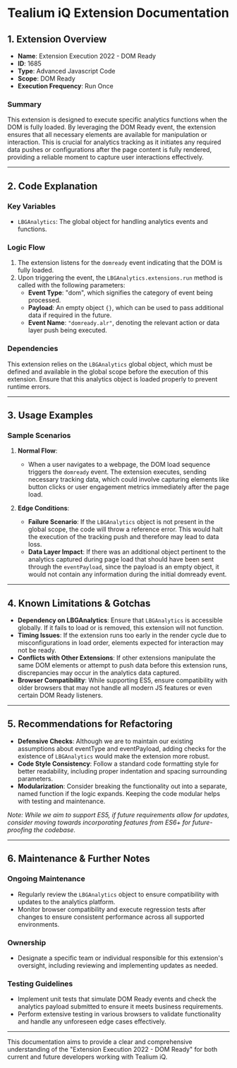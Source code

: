 # Tealium iQ Extension Documentation

## 1. Extension Overview

- **Name**: Extension Execution 2022 - DOM Ready
- **ID**: 1685
- **Type**: Advanced Javascript Code
- **Scope**: DOM Ready
- **Execution Frequency**: Run Once

### Summary
This extension is designed to execute specific analytics functions when the DOM is fully loaded. By leveraging the DOM Ready event, the extension ensures that all necessary elements are available for manipulation or interaction. This is crucial for analytics tracking as it initiates any required data pushes or configurations after the page content is fully rendered, providing a reliable moment to capture user interactions effectively.

---

## 2. Code Explanation

### Key Variables
- `LBGAnalytics`: The global object for handling analytics events and functions.

### Logic Flow
1. The extension listens for the `domready` event indicating that the DOM is fully loaded.
2. Upon triggering the event, the `LBGAnalytics.extensions.run` method is called with the following parameters:
   - **Event Type**: "dom", which signifies the category of event being processed.
   - **Payload**: An empty object `{}`, which can be used to pass additional data if required in the future.
   - **Event Name**: `"domready.alr"`, denoting the relevant action or data layer push being executed.

### Dependencies
This extension relies on the `LBGAnalytics` global object, which must be defined and available in the global scope before the execution of this extension. Ensure that this analytics object is loaded properly to prevent runtime errors.

---

## 3. Usage Examples

### Sample Scenarios

1. **Normal Flow**:
   - When a user navigates to a webpage, the DOM load sequence triggers the `domready` event. The extension executes, sending necessary tracking data, which could involve capturing elements like button clicks or user engagement metrics immediately after the page load.

2. **Edge Conditions**:
   - **Failure Scenario**: If the `LBGAnalytics` object is not present in the global scope, the code will throw a reference error. This would halt the execution of the tracking push and therefore may lead to data loss.
   - **Data Layer Impact**: If there was an additional object pertinent to the analytics captured during page load that should have been sent through the `eventPayload`, since the payload is an empty object, it would not contain any information during the initial domready event.

---

## 4. Known Limitations & Gotchas

- **Dependency on LBGAnalytics**: Ensure that `LBGAnalytics` is accessible globally. If it fails to load or is removed, this extension will not function.
- **Timing Issues**: If the extension runs too early in the render cycle due to misconfigurations in load order, elements expected for interaction may not be ready.
- **Conflicts with Other Extensions**: If other extensions manipulate the same DOM elements or attempt to push data before this extension runs, discrepancies may occur in the analytics data captured.
- **Browser Compatibility**: While supporting ES5, ensure compatibility with older browsers that may not handle all modern JS features or even certain DOM Ready listeners.

---

## 5. Recommendations for Refactoring

- **Defensive Checks**: Although we are to maintain our existing assumptions about eventType and eventPayload, adding checks for the existence of `LBGAnalytics` would make the extension more robust.
- **Code Style Consistency**: Follow a standard code formatting style for better readability, including proper indentation and spacing surrounding parameters.
- **Modularization**: Consider breaking the functionality out into a separate, named function if the logic expands. Keeping the code modular helps with testing and maintenance.
  
*Note: While we aim to support ES5, if future requirements allow for updates, consider moving towards incorporating features from ES6+ for future-proofing the codebase.*

---

## 6. Maintenance & Further Notes

### Ongoing Maintenance
- Regularly review the `LBGAnalytics` object to ensure compatibility with updates to the analytics platform.
- Monitor browser compatibility and execute regression tests after changes to ensure consistent performance across all supported environments.

### Ownership
- Designate a specific team or individual responsible for this extension's oversight, including reviewing and implementing updates as needed.

### Testing Guidelines
- Implement unit tests that simulate DOM Ready events and check the analytics payload submitted to ensure it meets business requirements.
- Perform extensive testing in various browsers to validate functionality and handle any unforeseen edge cases effectively.

---

This documentation aims to provide a clear and comprehensive understanding of the "Extension Execution 2022 - DOM Ready" for both current and future developers working with Tealium iQ.